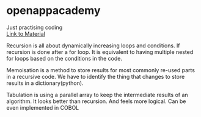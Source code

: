 # openappacademy  
Just practising coding  
[Link to Material](https://open.appacademy.io/learn/full-stack-online/data-structures-and-algorithms/recursive-project-walkthrough-1)

Recursion is all about dynamically increasing loops and conditions. If recursion is done after a for loop. It is equivalent to having multiple nested for loops based on the conditions in the code.  

Memoisation is a method to store results for most commonly re-used parts in a recursive code. We have to identify the thing that changes to store results in a dictionary(python).  

Tabulation is using a parallel array to keep the intermediate results of an algorithm. It looks better than recursion. And feels more logical. Can be even implemented in COBOL


